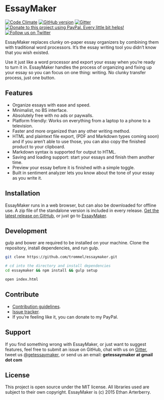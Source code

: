 EssayMaker
==========
[![Code Climate](https://codeclimate.com/github/soops/EssayMaker/badges/gpa.svg)](https://codeclimate.com/github/soops/EssayMaker)
[![GitHub version](https://badge.fury.io/gh/soops%2FEssayMaker.svg)](https://badge.fury.io/gh/soops%2FEssayMaker)
[![Gitter](https://badges.gitter.im/soops/EssayMaker.svg)](https://gitter.im/soops/EssayMaker?utm_source=badge&utm_medium=badge&utm_campaign=pr-badge)
[![Donate to this project using PayPal. Every little bit helps!](https://img.shields.io/badge/paypal-donate-yellow.svg)](https://www.paypal.com/cgi-bin/webscr?cmd=_s-xclick&hosted_button_id=TUFL9KWZGXZE2)
[![Follow us on Twitter](https://img.shields.io/badge/twitter-%40getessaymaker-55acee.svg)](https://twitter.com/getessaymaker)

EssayMaker replaces clunky on-paper essay organizers by combining them with traditional word processors. It’s the essay writing tool you didn’t know that you wish existed.

Use it just like a word processor and export your essay when you’re ready to turn it in. EssayMaker handles the process of organizing and fixing up your essay so you can focus on one thing: writing. No clunky transfer process, just one button.

Features
--------
- Organize essays with ease and speed.
- Minimalist, no BS interface.
- Absolutely free with no ads or paywalls.
- Platform friendly: Works on everything from a laptop to a phone to a television.
- Faster and more organized than any other writing method.
- HTML and plaintext file export, (PDF and Markdown types coming soon) and if you aren’t able to use those, you can also copy the finished product to your clipboard.
- Markdown syntax is supported for output to HTML.
- Saving and loading support: start your essays and finish them another time.
- Preview your essay before it is finished with a simple toggle.
- Built in sentiment analyzer lets you know about the tone of your essay as you write it.

Installation
------------
EssayMaker runs in a web browser, but can also be downloaded for offline use. A zip file of the standalone version is included in every release. [Get the latest release on GitHub](https://github.com/soops/EssayMaker/releases/latest), or just go to [EssayMaker](http://getessaymaker.com/dist).

Development
------------

gulp and bower are required to be installed on your machine. Clone the
repository, install dependencies, and run gulp.

```bash
git clone https://github.com/trommel/essaymaker.git

# cd into the directory and install dependencies
cd essaymaker && npm install && gulp setup

open index.html
```

Contribute
----------
- [Contribution guidelines](https://github.com/soops/EssayMaker/blob/master/CONTRIBUTING.md).
- [Issue tracker](https://github.com/soops/EssayMaker/issues).
- If you’re feeling like it, you can donate to my PayPal.

Support
-------
If you find something wrong with EssayMaker, or just want to suggest features, feel free to submit an issue on GitHub, chat with us on [Gitter](https://gitter.im/soops/EssayMaker), tweet us [@getessaymaker](http://twitter.com/getessaymaker), or send us an email: **getessaymaker at gmail dot com**

License
-------
This project is open source under the MIT license. All libraries used are subject to their own copyright. EssayMaker is (c) 2015 Ethan Arterberry.
